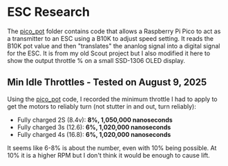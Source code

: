 # ESC Research
The [pico_pot](./pico_pot/) folder contains code that allows a Raspberry Pi Pico to act as a transmitter to an ESC using a B10K to adjust speed setting. It reads the B10K pot value and then "translates" the ananlog signal into a digital signal for the ESC. It is from my old Scout project but I also modified it here to show the output throttle % on a small SSD-1306 OLED display.

## Min Idle Throttles - Tested on August 9, 2025
Using the [pico_pot](./pico_pot/) code, I recorded the minimum throttle I had to apply to get the motors to reliably turn (not stutter in and out, turn reliably):
- Fully charged 2S (8.4v): **8%, 1,050,000 nanoseconds**
- Fully charged 3s (12.6): **6%, 1,020,000 nanoseconds**
- Fully charged 4s (16.8): **6%, 1,020,000 nanoseconds**

It seems like 6-8% is about the number, even with 10% being possible. At 10% it is a higher RPM but I don't think it would be enough to cause lift.